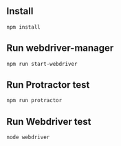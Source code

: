 ## Install

```
npm install
```

## Run webdriver-manager

```
npm run start-webdriver
```

## Run Protractor test

```
npm run protractor
```

## Run Webdriver test

```
node webdriver
```
